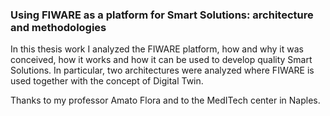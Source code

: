 ### Using FIWARE as a platform for Smart Solutions: architecture and methodologies 

In this thesis work I analyzed the FIWARE platform, how and why it was conceived, how it works and how it can be used to develop quality Smart Solutions. 
In particular, two architectures were analyzed where FIWARE is used together with the concept of Digital Twin.

Thanks to my professor Amato Flora and to the MedITech center in Naples.
